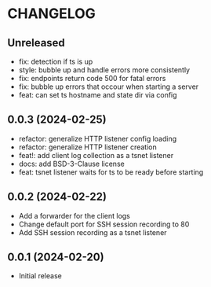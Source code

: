 # CHANGELOG

## Unreleased

- fix: detection if ts is up
- style: bubble up and handle errors more consistently
- fix: endpoints return code 500 for fatal errors
- fix: bubble up errors that occour when starting a server
- feat: can set ts hostname and state dir via config

## 0.0.3 (2024-02-25)

- refactor: generalize HTTP listener config loading
- refactor: generalize HTTP listener creation
- feat!: add client log collection as a tsnet listener
- docs: add BSD-3-Clause license
- feat: tsnet listener waits for ts to be ready before starting

## 0.0.2 (2024-02-22)

- Add a forwarder for the client logs
- Change default port for SSH session recording to 80
- Add SSH session recording as a tsnet listener

## 0.0.1 (2024-02-20)

- Initial release
